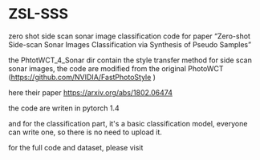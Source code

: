 # ZSL-SSS
zero shot side scan sonar image classification
code for paper “Zero-shot Side-scan Sonar Images Classification via Synthesis of Pseudo Samples”  

the PhtotWCT_4_Sonar dir contain the style transfer method for side scan sonar images, the code are modified from the original PhotoWCT (https://github.com/NVIDIA/FastPhotoStyle
)  

here their paper https://arxiv.org/abs/1802.06474  


the code are writen in pytorch 1.4

and for the classification part, it's a basic classification model, everyone can write one, so there is no need to upload it.

for the full code and dataset, please visit 
